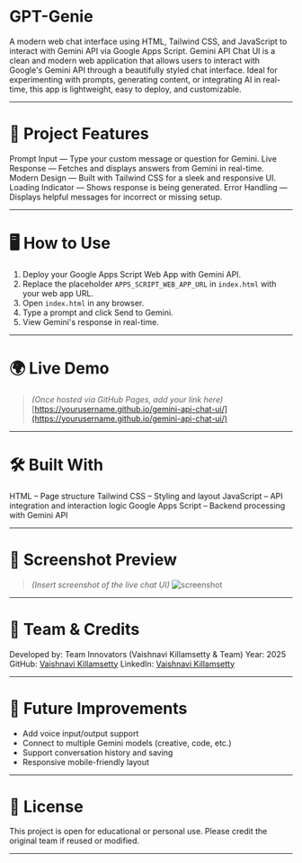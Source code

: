 # GPT-Genie
A modern web chat interface using HTML, Tailwind CSS, and JavaScript to interact with Gemini API via Google Apps Script.
Gemini API Chat UI is a clean and modern web application that allows users to interact with Google's Gemini API through a beautifully styled chat interface. Ideal for experimenting with prompts, generating content, or integrating AI in real-time, this app is lightweight, easy to deploy, and customizable.





---

# 📌 Project Features

Prompt Input — Type your custom message or question for Gemini.
Live Response — Fetches and displays answers from Gemini in real-time.
Modern Design — Built with Tailwind CSS for a sleek and responsive UI.
Loading Indicator — Shows response is being generated.
Error Handling — Displays helpful messages for incorrect or missing setup.

---

# 🖥️ How to Use

1. Deploy your Google Apps Script Web App with Gemini API.
2. Replace the placeholder `APPS_SCRIPT_WEB_APP_URL` in `index.html` with your web app URL.
3. Open `index.html` in any browser.
4. Type a prompt and click Send to Gemini.
5. View Gemini's response in real-time.

---

# 🌍 Live Demo

> *(Once hosted via GitHub Pages, add your link here)*
> [https://yourusername.github.io/gemini-api-chat-ui/](https://yourusername.github.io/gemini-api-chat-ui/)

---

# 🛠️ Built With

HTML – Page structure
Tailwind CSS – Styling and layout
JavaScript – API integration and interaction logic
Google Apps Script – Backend processing with Gemini API

---

# 📸 Screenshot Preview

> *(Insert screenshot of the live chat UI)*
> ![screenshot](images/chat-ui-preview.jpg)

---

# 👥 Team & Credits

Developed by: Team Innovators (Vaishnavi Killamsetty & Team)
Year: 2025
GitHub: [Vaishnavi Killamsetty](https://github.com/vaishnavikillamsetty)
LinkedIn: [Vaishnavi Killamsetty](https://www.linkedin.com/in/vaishnavi-killamsetty-bb0517314)

---

# 🚀 Future Improvements

* Add voice input/output support
* Connect to multiple Gemini models (creative, code, etc.)
* Support conversation history and saving
* Responsive mobile-friendly layout

---

# 📃 License

This project is open for educational or personal use. Please credit the original team if reused or modified.

---
